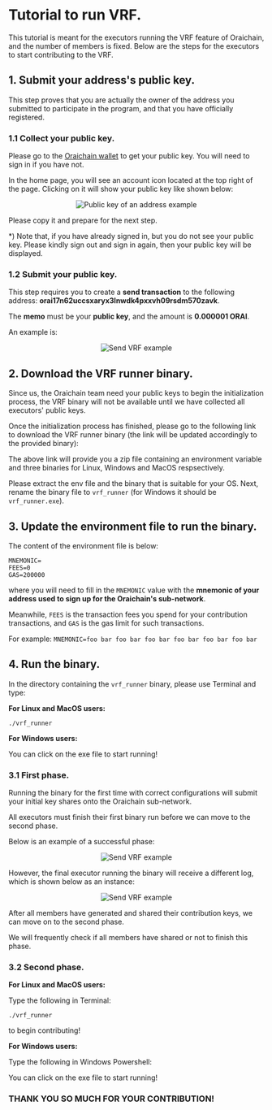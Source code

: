 # Tutorial to run VRF.

This tutorial is meant for the executors running the VRF feature of Oraichain, and the number of members is fixed. Below are the steps for the executors to start contributing to the VRF.

## 1. Submit your address's public key.

This step proves that you are actually the owner of the address you submitted to participate in the program, and that you have officially registered.

### 1.1 Collect your public key.

Please go to the [Oraichain wallet](https://api.wallet.orai.io) to get your public key. You will need to sign in if you have not. 

In the home page, you will see an account icon located at the top right of the page. Clicking on it will show your public key like shown below:

<p align="center">
  <img src="https://raw.githubusercontent.com/oraichain/oraichain-static-files/master/mainnet-static-files/docs/images/pubkey-example.png" alt="Public key of an address example"/>
</p>

Please copy it and prepare for the next step.

*) Note that, if you have already signed in, but you do not see your public key. Please kindly sign out and sign in again, then your public key will be displayed.

### 1.2 Submit your public key.

This step requires you to create a **send transaction** to the following address: **orai17n62uccsxaryx3lnwdk4pxxvh09rsdm570zavk**.

The **memo** must be your **public key**, and the amount is **0.000001 ORAI**.

An example is:

<p align="center">
  <img src="https://raw.githubusercontent.com/oraichain/oraichain-static-files/master/mainnet-static-files/docs/images/send-vrf-example.png" alt="Send VRF example"/>
</p>

## 2. Download the VRF runner binary.

Since us, the Oraichain team need your public keys to begin the initialization process, the VRF binary will not be available until we have collected all executors' public keys.

Once the initialization process has finished, please go to the following link to download the VRF runner binary (the link will be updated accordingly to the provided binary):



The above link will provide you a zip file containing an environment variable and three binaries for Linux, Windows and MacOS respsectively.

Please extract the env file and the binary that is suitable for your OS. Next, rename the binary file to ```vrf_runner``` (for Windows it should be ```vrf_runner.exe```).

## 3. Update the environment file to run the binary.

The content of the environment file is below:

```
MNEMONIC=
FEES=0
GAS=200000
```

where you will need to fill in the ```MNEMONIC``` value with the **mnemonic of your address used to sign up for the Oraichain's sub-network**. 

Meanwhile, ```FEES``` is the transaction fees you spend for your contribution transactions, and ```GAS``` is the gas limit for such transactions.

For example: 
```MNEMONIC=foo bar foo bar foo bar foo bar foo bar foo bar ```

## 4. Run the binary.

In the directory containing the ```vrf_runner``` binary, please use Terminal and type:

**For Linux and MacOS users:**

```
./vrf_runner
```

**For Windows users:**

You can click on the exe file to start running!

### 3.1 First phase.

Running the binary for the first time with correct configurations will submit your initial key shares onto the Oraichain sub-network. 

All executors must finish their first binary run before we can move to the second phase.

Below is an example of a successful phase:

<p align="center">
  <img src="https://raw.githubusercontent.com/oraichain/oraichain-static-files/master/mainnet-static-files/docs/images/first-run-successful.png" alt="Send VRF example"/>
</p>

However, the final executor running the binary will receive a different log, which is shown below as an instance:

<p align="center">
  <img src="https://raw.githubusercontent.com/oraichain/oraichain-static-files/master/mainnet-static-files/docs/images/first-run-final-successful.png" alt="Send VRF example"/>
</p>

After all members have generated and shared their contribution keys, we can move on to the second phase. 

We will frequently check if all members have shared or not to finish this phase.

### 3.2 Second phase.

**For Linux and MacOS users:**

Type the following in Terminal:

```
./vrf_runner
```

to begin contributing!

**For Windows users:**

Type the following in Windows Powershell:

You can click on the exe file to start running!

### THANK YOU SO MUCH FOR YOUR CONTRIBUTION!
